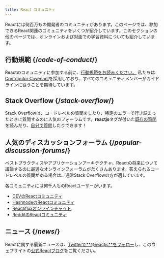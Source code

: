 ```yaml
---
title: React コミュニティ
---
```


<Intro>

Reactには何百万もの開発者のコミュニティがあります。このページでは、参加できるReact関連のコミュニティをいくつか紹介しています。このセクションの他のページでは、オンラインおよび対面での学習資料についても紹介しています。

</Intro>

## 行動規範 {/*code-of-conduct*/}

Reactのコミュニティに参加する前に、[行動規範をお読みください。](https://github.com/facebook/react/blob/main/CODE_OF_CONDUCT.md) 私たちは[Contributor Covenant](https://www.contributor-covenant.org/)を採用しており、すべてのコミュニティメンバーがガイドラインに従うことを期待しています。

## Stack Overflow {/*stack-overflow*/}

Stack Overflowは、コードレベルの質問をしたり、特定のエラーで行き詰まったときに質問するのに人気のフォーラムです。**reactjs**タグが付いた[既存の質問](https://stackoverflow.com/questions/tagged/reactjs)を読んだり、[自分で質問](https://stackoverflow.com/questions/ask?tags=reactjs)したりできます！

## 人気のディスカッションフォーラム {/*popular-discussion-forums*/}

ベストプラクティスやアプリケーションアーキテクチャ、Reactの将来について議論するのに最適なオンラインフォーラムがたくさんあります。答えられるコードレベルの質問がある場合は、通常Stack Overflowの方が適しています。

各コミュニティには何千人ものReactユーザーがいます。

* [DEVのReactコミュニティ](https://dev.to/t/react)
* [HashnodeのReactコミュニティ](https://hashnode.com/n/reactjs)
* [Reactifluxオンラインチャット](https://discord.gg/reactiflux)
* [RedditのReactコミュニティ](https://www.reddit.com/r/reactjs/)

## ニュース {/*news*/}

Reactに関する最新ニュースは、[Twitterで**@reactjs**をフォロー](https://twitter.com/reactjs)し、このウェブサイトの[公式Reactブログ](/blog/)をご覧ください。